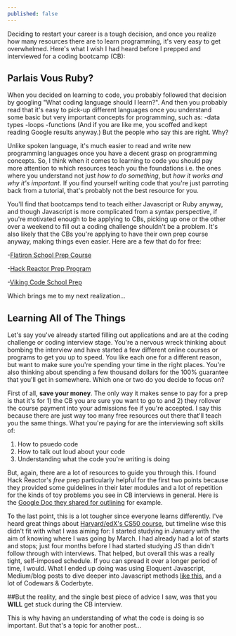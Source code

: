 ```yaml
---
published: false
---
```

Deciding to restart your career is a tough decision, and once you realize how many resources there are to learn programming, it's very easy to get overwhelmed. Here's what I wish I had heard before I prepped and interviewed for a coding bootcamp (CB):

## Parlais Vous Ruby?
When you decided on learning to code, you probably followed that decision by googling "What coding language should I learn?". And then you probably read that it's easy to pick-up different languages once you understand some basic but very important concepts for programming, such as:
-data types
-loops
-functions
(And if you are like me, you scoffed and kept reading Google results anyway.) But the people who say this are right. Why?

Unlike spoken language, it's much easier to read and write new programming languages once you have a decent grasp on programming concepts. So, I think when it comes to learning to code you should pay more attention to which resources teach you the foundations i.e. the ones where you understand not just _how to do something_, but _how it works and why it's important_. If you find yourself writing code that you're just parroting back from a tutorial, that's probably not the best resource for you.

You'll find that bootcamps tend to teach either Javascript or Ruby anyway, and though Javascript is more complicated from a syntax perspective, if you're motivated enough to be applying to CBs, picking up one or the other over a weekend to fill out a coding challenge shouldn't be a problem. It's also likely that the CBs you're applying to have their own prep course anyway, making things even easier. Here are a few that do for free:

-[Flatiron School Prep Course](https://flatironschool.com/programs/online-bootcamp-prep-course/)

-[Hack Reactor Prep Program](http://www.hackreactor.com/prep-programs)

-[Viking Code School Prep](https://www.vikingcodeschool.com/prep)

Which brings me to my next realization...

## Learning All of The Things
Let's say you've already started filling out applications and are at the coding challenge or coding interview stage. You're a nervous wreck thinking about bombing the interview and have started a few different online courses or programs to get you up to speed. You like each one for a different reason, but want to make sure you're spending your time in the right places. You're also thinking about spending a few thousand dollars for the 100% guarantee that you'll get in somewhere. Which one or two do you decide to focus on?

First of all, **save your money**. The only way it makes sense to pay for a prep is that it's for 1) the CB you are sure you want to go to and 2) they rollover the course payment into your admissions fee if you're accepted. I say this because there are just way too many free resources out there that'll teach you the same things. What you're paying for are the interviewing soft skills of:

1. How to psuedo code
2. How to talk out loud about your code
3. Understanding what the code you're writing is doing

But, again, there are a lot of resources to guide you through this. I found Hack Reactor's _free_ prep particularly helpful for the first two points because they provided some guidelines in their later modules and a lot of repetition for the kinds of toy problems you see in CB interviews in general. Here is the [Google Doc they shared for outlining](https://docs.google.com/document/d/1KlU7nxRKiicGSsMN89mog06GozqfYlyh0L3DRC3WYFk/edit) for example.

To the last point, this is a lot tougher since everyone learns differently. I've heard great things about [Harvard/edX's CS50 course](https://www.edx.org/course/introduction-computer-science-harvardx-cs50x), but timeline wise this didn't fit with what I was aiming for: I started studying in January with the aim of knowing where I was going by March. I had already had a lot of starts and stops; just four months before I had started studying JS than didn't follow through with interviews. That helped, but overall this was a really tight, self-imposed schedule. If you can spread it over a longer period of time, I would. What I ended up doing was using Eloquent Javascript, Medium/blog posts to dive deeper into Javascript methods [like this](https://medium.com/@joshpitzalis/reduce-f47a7da511a9), and a lot of Codewars & Coderbyte.

##But  the reality, and the single best piece of advice I saw, was that you **WILL** get stuck during the CB interview. 

This is why having an understanding of what the code is doing is so important. But that's a topic for another post... 